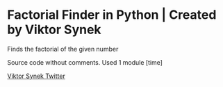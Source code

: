 # Factorial Finder in Python | Created by Viktor Synek
Finds the factorial of the given number


Source code without comments. Used 1 module [time] 

[Viktor Synek Twitter](https://www.twitter.com/vAnonyms)
